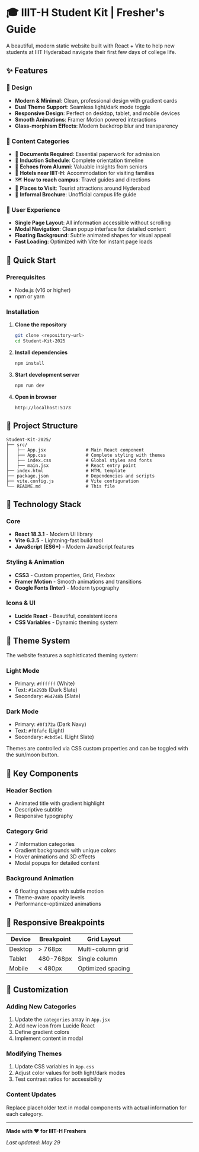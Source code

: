 # 🎓 IIIT-H Student Kit | Fresher's Guide

A beautiful, modern static website built with React + Vite to help new students at IIIT Hyderabad navigate their first few days of college life.

## ✨ Features

### 🎨 Design
- **Modern & Minimal**: Clean, professional design with gradient cards
- **Dual Theme Support**: Seamless light/dark mode toggle
- **Responsive Design**: Perfect on desktop, tablet, and mobile devices
- **Smooth Animations**: Framer Motion powered interactions
- **Glass-morphism Effects**: Modern backdrop blur and transparency

### 🏫 Content Categories
- 📄 **Documents Required**: Essential paperwork for admission
- 📅 **Induction Schedule**: Complete orientation timeline
- 👥 **Echoes from Alumni**: Valuable insights from seniors
- 🏨 **Hotels near IIIT-H**: Accommodation for visiting families
- 🗺️ **How to reach campus**: Travel guides and directions
- 📸 **Places to Visit**: Tourist attractions around Hyderabad
- 📖 **Informal Brochure**: Unofficial campus life guide

### 🎯 User Experience
- **Single Page Layout**: All information accessible without scrolling
- **Modal Navigation**: Clean popup interface for detailed content
- **Floating Background**: Subtle animated shapes for visual appeal
- **Fast Loading**: Optimized with Vite for instant page loads

## 🚀 Quick Start

### Prerequisites
- Node.js (v16 or higher)
- npm or yarn

### Installation

1. **Clone the repository**
   ```bash
   git clone <repository-url>
   cd Student-Kit-2025
   ```

2. **Install dependencies**
   ```bash
   npm install
   ```

3. **Start development server**
   ```bash
   npm run dev
   ```

4. **Open in browser**
   ```
   http://localhost:5173
   ```

## 📁 Project Structure

```
Student-Kit-2025/
├── src/
│   ├── App.jsx               # Main React component
│   ├── App.css               # Complete styling with themes
│   ├── index.css             # Global styles and fonts
│   ├── main.jsx              # React entry point
├── index.html                # HTML template
├── package.json              # Dependencies and scripts
├── vite.config.js            # Vite configuration
└── README.md                 # This file
```

## 🎨 Technology Stack

### Core
- **React 18.3.1** - Modern UI library
- **Vite 6.3.5** - Lightning-fast build tool
- **JavaScript (ES6+)** - Modern JavaScript features

### Styling & Animation
- **CSS3** - Custom properties, Grid, Flexbox
- **Framer Motion** - Smooth animations and transitions
- **Google Fonts (Inter)** - Modern typography

### Icons & UI
- **Lucide React** - Beautiful, consistent icons
- **CSS Variables** - Dynamic theming system

## 🌈 Theme System

The website features a sophisticated theming system:

### Light Mode
- Primary: `#ffffff` (White)
- Text: `#1e293b` (Dark Slate)
- Secondary: `#64748b` (Slate)

### Dark Mode
- Primary: `#0f172a` (Dark Navy)
- Text: `#f8fafc` (Light)
- Secondary: `#cbd5e1` (Light Slate)

Themes are controlled via CSS custom properties and can be toggled with the sun/moon button.

## 🎯 Key Components

### Header Section
- Animated title with gradient highlight
- Descriptive subtitle
- Responsive typography

### Category Grid
- 7 information categories
- Gradient backgrounds with unique colors
- Hover animations and 3D effects
- Modal popups for detailed content

### Background Animation
- 6 floating shapes with subtle motion
- Theme-aware opacity levels
- Performance-optimized animations

## 📱 Responsive Breakpoints

| Device | Breakpoint | Grid Layout |
|--------|------------|-------------|
| Desktop | > 768px | Multi-column grid |
| Tablet | 480-768px | Single column |
| Mobile | < 480px | Optimized spacing |

## 🔧 Customization

### Adding New Categories
1. Update the `categories` array in `App.jsx`
2. Add new icon from Lucide React
3. Define gradient colors
4. Implement content in modal

### Modifying Themes
1. Update CSS variables in `App.css`
2. Adjust color values for both light/dark modes
3. Test contrast ratios for accessibility

### Content Updates
Replace placeholder text in modal components with actual information for each category.

---

**Made with ❤️ for IIIT-H Freshers**

*Last updated: May 29*
